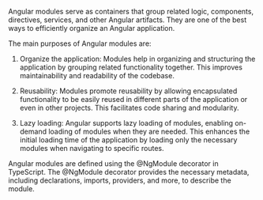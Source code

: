 
Angular modules serve as containers that group related logic, components, directives, services, and other Angular artifacts. They are one of the best ways to efficiently organize an Angular application.

The main purposes of Angular modules are:

1. Organize the application: Modules help in organizing and structuring the application by grouping related functionality together. This improves maintainability and readability of the codebase.

2. Reusability: Modules promote reusability by allowing encapsulated functionality to be easily reused in different parts of the application or even in other projects. This facilitates code sharing and modularity.

3. Lazy loading: Angular supports lazy loading of modules, enabling on-demand loading of modules when they are needed. This enhances the initial loading time of the application by loading only the necessary modules when navigating to specific routes.

Angular modules are defined using the @NgModule decorator in TypeScript. The @NgModule decorator provides the necessary metadata, including declarations, imports, providers, and more, to describe the module.